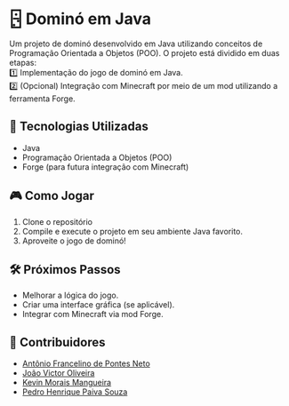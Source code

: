 # 🁬 Dominó em Java

Um projeto de dominó desenvolvido em Java utilizando conceitos de Programação Orientada a Objetos (POO). O projeto está dividido em duas etapas:  
1️⃣ Implementação do jogo de dominó em Java.  
2️⃣ (Opcional) Integração com Minecraft por meio de um mod utilizando a ferramenta Forge.

## 🚀 Tecnologias Utilizadas
- Java  
- Programação Orientada a Objetos (POO)  
- Forge (para futura integração com Minecraft)  

## 🎮 Como Jogar
1. Clone o repositório  
2. Compile e execute o projeto em seu ambiente Java favorito.  
3. Aproveite o jogo de dominó!  

## 🛠️ Próximos Passos
- Melhorar a lógica do jogo.  
- Criar uma interface gráfica (se aplicável).  
- Integrar com Minecraft via mod Forge.  

## 👥 Contribuidores
- [Antônio Francelino de Pontes Neto](https://github.com/AntonioNeto4)  
- [João Victor Oliveira](https://github.com/EuVictorOliveira)  
- [Kevin Morais Mangueira](https://github.com/Melvin2781)  
- [Pedro Henrique Paiva Souza](https://github.com/PedroP4iv)

